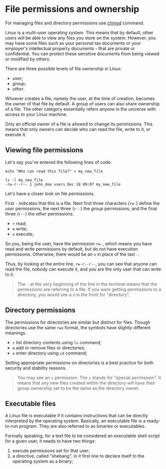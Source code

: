 # File permissions and ownership

For managing files and directory permissions use [chmod](terminal/commands/chmod.md)
command.

Linux is a multi-user operating system. This means that by default, other users will be
able to view any files you store on the system. However, you may have some files such as
your personal tax documents or your employer's intellectual property documents - that
are private or confidential. You can protect these sensitive documents from being viewed
or modified by others.

There are three possible levels of file ownership in Linux:

- *user*;
- *group*;
- *other*.

Whoever creates a file, namely the user, at the time of creation, becomes the owner of
that file by default. A group of users can also share ownership of a file. The *other*
category essentially refers anyone in the universe with access to your Linux machine.

Only an official owner of a file is allowed to change its permissions. This means that
only owners can decide who can read the file, write to it, or execute it.

## Viewing file permissions

Let's say you've entered the following lines of code:

```shell
echo "Who can read this file?" > my_new_file

ls -l my_new_file
-rw-r--r-- 1 john_doe users Dec 18 09:07 my_new_file
```

Let's have a closer look on file permissions.

First `-` indicates that this is a file. Next first three characters (`rw-`) define the
*user* permissions, the next three (`r--`) the *group* permissions, and the final three
(`r--`) the *other* permissions.

- `r` read;
- `w` write;
- `x` execute;

So you, being the user, have the permission `rw-`, which means you have read and write
permissions by default, but do not have execution permissions. Otherwise, there would be
an `x` in place of the last `-`.

Thus, by looking at the entire line, `rw-r--r--`, you can see that anyone can read the
file, nobody can execute it, and you are the only user that can write to it.

> The `-` at the very beginning of the line in the terminal means that the permissions
> are referring to a file. If you were getting permissions to a directory, you would see
> a `d` in the front for "directory".

## Directory permissions

The permissions for directories are similar but distinct for files. Though directories
use the same `rwx` format, the symbols have slightly different meanings.

- `r` list directory contents using `ls` command;
- `w` add or remove files or directories;
- `x` enter directory using `cd` command;

Setting appropriate permissions on directories is a best practice for both security and
stability reasons.

> You may see an `s` permission. The `s` stands for "special permission". It means that
> any new files created within the directory will have their group ownership set to be
> the same as the directory owner.

## Executable files

A Linux file is executable if it contains instructions that can be directly interpreted
by the operating system. Basically, an executable file is a ready-to-run program. They
are also referred to as binaries or executables.

Formally speaking, for a text file to be considered an executable shell script for a
given user, it needs to have two things:

1. execute permissions set for that user;
2. a directive, called "shebang", in it first line to declare itself to the operating
system as a binary;
